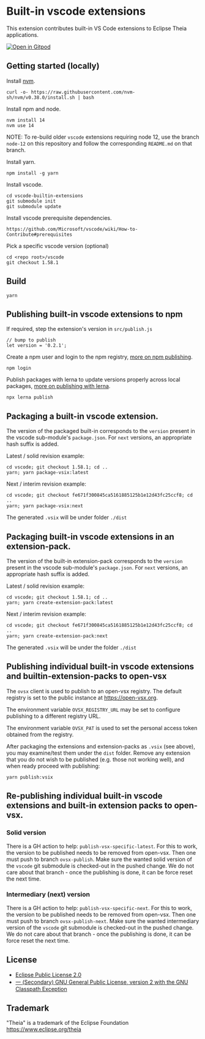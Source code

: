 # Built-in vscode extensions

This extension contributes built-in VS Code extensions to Eclipse Theia applications.

[![Open in Gitpod](https://gitpod.io/button/open-in-gitpod.svg)](https://gitpod.io/#https://github.com/theia-ide/vscode-builtin-extensions)

## Getting started (locally)

Install [nvm](https://github.com/creationix/nvm#install-script).

    curl -o- https://raw.githubusercontent.com/nvm-sh/nvm/v0.38.0/install.sh | bash

Install npm and node.

    nvm install 14
    nvm use 14

NOTE: To re-build older `vscode` extensions requiring node 12, use the branch `node-12` on this repository and follow the corresponding `README.md` on that branch.

Install yarn.

    npm install -g yarn

Install vscode.

    cd vscode-builtin-extensions
    git submodule init
    git submodule update

Install vscode prerequisite dependencies.

    https://github.com/Microsoft/vscode/wiki/How-to-Contribute#prerequisites

Pick a specific vscode version (optional)

    cd <repo root>/vscode
    git checkout 1.58.1

## Build

    yarn

## Publishing built-in vscode extensions to npm

If required, step the extension's version in `src/publish.js`

    // bump to publish
    let version = '0.2.1';

Create a npm user and login to the npm registry, [more on npm publishing](https://docs.npmjs.com/getting-started/publishing-npm-packages).

    npm login

Publish packages with lerna to update versions properly across local packages, [more on publishing with lerna](https://github.com/lerna/lerna#publish).

    npx lerna publish

## Packaging a built-in vscode extension.

The version of the packaged built-in corresponds to the `version` present in the vscode sub-module's `package.json`. For `next` versions, an appropriate hash suffix is added.

Latest / solid revision example:

    cd vscode; git checkout 1.58.1; cd ..
    yarn; yarn package-vsix:latest

Next / interim revision example:

    cd vscode; git checkout fe671f300845ca5161885125b1e12d43fc25ccf8; cd ..
    yarn; yarn package-vsix:next

The generated `.vsix` will be under folder `./dist`

## Packaging built-in vscode extensions in an extension-pack.

The version of the built-in extension-pack corresponds to the `version` present in the vscode sub-module's `package.json`. For `next` versions, an appropriate hash suffix is added.

Latest / solid revision example:

    cd vscode; git checkout 1.58.1; cd ..
    yarn; yarn create-extension-pack:latest

Next / interim revision example:

    cd vscode; git checkout fe671f300845ca5161885125b1e12d43fc25ccf8; cd ..
    yarn; yarn create-extension-pack:next

The generated `.vsix` will be under the folder `./dist`

## Publishing individual built-in vscode extensions and builtin-extension-packs to open-vsx

The `ovsx` client is used to publish to an open-vsx registry. The default registry is set to the public instance at https://open-vsx.org.

The environment variable `OVSX_REGISTRY_URL` may be set to configure publishing to a different registry URL.

The environment variable `OVSX_PAT` is used to set the personal access token obtained from the registry.

After packaging the extensions and extension-packs as `.vsix` (see above), you may examine/test them under the `dist` folder. Remove any extension that you do not wish to be published (e.g. those not working well), and when ready proceed with publishing:

    yarn publish:vsix

## Re-publishing individual built-in vscode extensions and built-in extension packs to open-vsx.

### Solid version

There is a GH action to help: `publish-vsx-specific-latest`. For this to work, the version to be published needs to be removed from open-vsx. Then one must push to branch `ovsx-publish`. Make sure the wanted solid version of the `vscode` git submodule is checked-out in the pushed change. We do not care about that branch - once the publishing is done, it can be force reset the next time.

### Intermediary (next) version

There is a GH action to help: `publish-vsx-specific-next`. For this to work, the version to be published needs to be removed from open-vsx. Then one must push to branch `ovsx-publish-next`. Make sure the wanted intermediary version of the `vscode` git submodule is checked-out in the pushed change. We do not care about that branch - once the publishing is done, it can be force reset the next time.

## License

- [Eclipse Public License 2.0](LICENSE)
- [一 (Secondary) GNU General Public License, version 2 with the GNU Classpath Exception](LICENSE)

## Trademark

"Theia" is a trademark of the Eclipse Foundation
https://www.eclipse.org/theia
